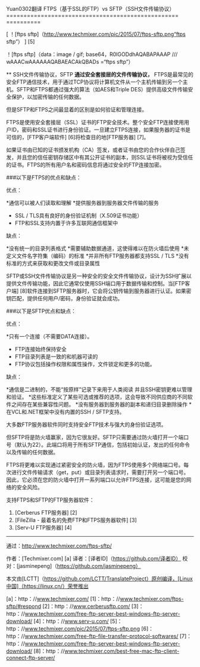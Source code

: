 Yuan0302翻译
FTPS（基于SSL的FTP）vs SFTP（SSH文件传输协议）
================================================== ==========

[
 ！[ftps sftp]（http://www.techmixer.com/pic/2015/07/ftps-sftp.png“ftps sftp”） 
] [5]

 ！[ftps sftp]（data：image / gif; base64，R0lGODdhAQABAPAAAP /// wAAACwAAAAAAQABAEACAkQBADs =“ftps sftp”） 

** SSH文件传输协议，SFTP **通过安全套接层的文件传输协议，** FTPS是最常见的安全FTP通信技术，用于通过TCP协议将计算机文件从一个主机传输到另一个主机。SFTP和FTPS都通过强大的算法（如AES和Triple DES）提供高级文件传输安全保护，以加密传输的任何数据。

但是SFTP和FTPS之间最显着的区别是如何验证和管理连接。

FTPS是使用安全套接层（SSL）证书的FTP安全技术。整个安全FTP连接使用用户ID，密码和SSL证书进行身份验证。一旦建立FTPS连接，如果服务器的证书是可信的，[FTP客户端软件] [6]将检查目的地[FTP服务器] [7]。

如果证书由已知的证书颁发机构（CA）签发，或者证书由您的合作伙伴自己签发，并且您的信任密钥存储区中有其公开证书的副本，则SSL证书将被视为受信任的证书。FTPS的所有用户名和密码信息将通过安全的FTP连接加密。

###以下是FTPS的优点和缺点：

优点：

*通信可以被人们读取和理解
*提供服务器到服务器文件传输的服务
* SSL / TLS具有良好的身份验证机制（X.509证书功能）
* FTP和SSL支持内置于许多互联网通信框架中

缺点：

*没有统一的目录列表格式
*需要辅助数据通道，这使得难以在防火墙后使用
*未定义文件名字符集（编码）的标准
*并非所有FTP服务器都支持SSL / TLS
*没有标准的方式来获取和更改文件或目录属性

SFTP或SSH文件传输协议是另一种安全的安全文件传输协议，设计为SSH扩展以提供文件传输功能，因此它通常仅使用SSH端口用于数据传输和控制。当[FTP客户端] [8]软件连接到SFTP服务器时，它会将公钥传输到服务器进行认证。如果密钥匹配，提供任何用户/密码，身份验证就会成功。

###以下是SFTP优点和缺点：

优点：

*只有一个连接（不需要DATA连接）。
* FTP连接始终保持安全
* FTP目录列表是一致的和机器可读的
* FTP协议包括操作权限和属性操作，文件锁定和更多的功能。

缺点：

*通信是二进制的，不能“按原样”记录下来用于人类阅读
    并且SSH密钥更难以管理和验证。
*这些标准定义了某些可选或推荐的选项，这会导致不同供应商的不同软件之间存在某些兼容性问题。
*没有服务器到服务器的副本和递归目录删除操作
*在VCL和.NET框架中没有内置的SSH / SFTP支持。

大多数FTP服务器软件同时支持安全FTP技术与强大的身份验证选项。

但SFTP将是防火墙赢家，因为它很友好。SFTP只需要通过防火墙打开一个端口号（默认为22）。此端口将用于所有SFTP通信，包括初始认证，发出的任何命令以及传输的任何数据。

FTPS将更难以实现通过紧密安全的防火墙，因为FTPS使用多个网络端口号。每次进行文件传输请求（get，put）或目录列表请求时，需要打开另一个端口号。因此，它必须在您的防火墙中打开一系列端口以允许FTPS连接，这可能是您的网络的安全风险。

支持FTPS和SFTP的FTP服务器软件：

1. [Cerberus FTP服务器] [2]
2. [FileZilla  - 最着名的免费FTP和FTPS服务器软件] [3]
3. [Serv-U FTP服务器] [4]

-------------------------------------------------- ------------------------------

通过：http://www.techmixer.com/ftps-sftp/

作者：[Techmixer.com] [a]
译者：[译者ID]（https://github.com/译者ID）
校对：[jasminepeng]（https://github.com/jasminepeng）

本文由[LCTT]（https://github.com/LCTT/TranslateProject）原创编译，[Linux中国]（https://linux.cn/）荣誉推出

[a]：http：//www.techmixer.com/
[1]：http：//www.techmixer.com/ftps-sftp/#respond
[2]：http：//www.cerberusftp.com/
[3]：http：//www.techmixer.com/free-ftp-server-best-windows-ftp-server-download/
[4]：http：//www.serv-u.com/
[5]：http：//www.techmixer.com/pic/2015/07/ftps-sftp.png
[6]：http：//www.techmixer.com/free-ftp-file-transfer-protocol-softwares/
[7]：http：//www.techmixer.com/free-ftp-server-best-windows-ftp-server-download/
[8]：http：//www.techmixer.com/best-free-mac-ftp-client-connect-ftp-server/
